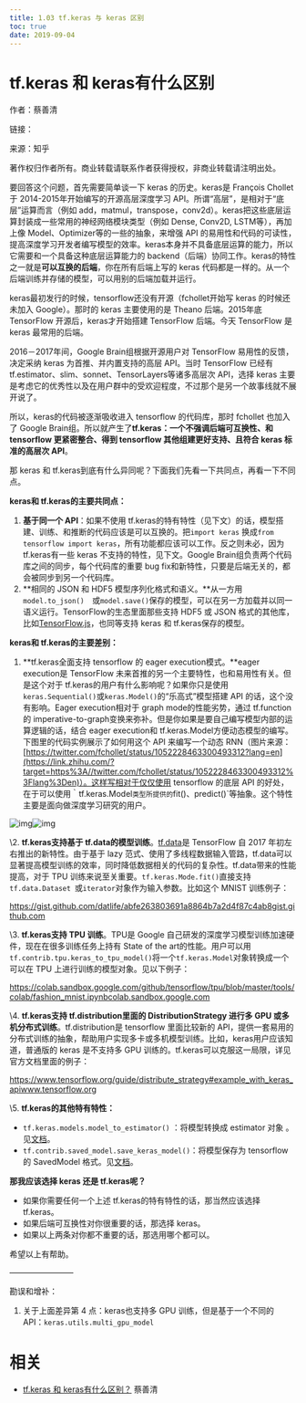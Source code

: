 ```yaml
---
title: 1.03 tf.keras 与 keras 区别
toc: true
date: 2019-09-04
---
```

# tf.keras 和 keras有什么区别

作者：蔡善清

链接：

来源：知乎

著作权归作者所有。商业转载请联系作者获得授权，非商业转载请注明出处。

要回答这个问题，首先需要简单谈一下 keras 的历史。keras是 François Chollet于 2014-2015年开始编写的开源高层深度学习 API。所谓“高层”，是相对于“底层”运算而言（例如 add，matmul，transpose，conv2d）。keras把这些底层运算封装成一些常用的神经网络模块类型（例如 Dense, Conv2D, LSTM等），再加上像 Model、Optimizer等的一些的抽象，来增强 API 的易用性和代码的可读性，提高深度学习开发者编写模型的效率。keras本身并不具备底层运算的能力，所以它需要和一个具备这种底层运算能力的 backend（后端）协同工作。keras的特性之一就是**可以互换的后端**，你在所有后端上写的 keras 代码都是一样的。从一个后端训练并存储的模型，可以用别的后端加载并运行。

 keras最初发行的时候，tensorflow还没有开源（fchollet开始写 keras 的时候还未加入 Google）。那时的 keras 主要使用的是 Theano 后端。2015年底 TensorFlow 开源后，keras才开始搭建 TensorFlow 后端。今天 TensorFlow 是 keras 最常用的后端。

2016－2017年间，Google Brain组根据开源用户对 TensorFlow 易用性的反馈，决定采纳 keras 为首推、并内置支持的高层 API。当时 TensorFlow 已经有 tf.estimator、slim、sonnet、TensorLayers等诸多高层次 API，选择 keras 主要是考虑它的优秀性以及在用户群中的受欢迎程度，不过那个是另一个故事线就不展开说了。

所以，keras的代码被逐渐吸收进入 tensorflow 的代码库，那时 fchollet 也加入了 Google Brain组。所以就产生了**tf.keras：一个不强调后端可互换性、和 tensorflow 更紧密整合、得到 tensorflow 其他组建更好支持、且符合 keras 标准的高层次 API**。

那 keras 和 tf.keras到底有什么异同呢？下面我们先看一下共同点，再看一下不同点。

**keras和 tf.keras的主要共同点：**

1. **基于同一个 API**：如果不使用 tf.keras的特有特性（见下文）的话，模型搭建、训练、和推断的代码应该是可以互换的。把`import keras` 换成`from tensorflow import keras`，所有功能都应该可以工作。反之则未必，因为 tf.keras有一些 keras 不支持的特性，见下文。Google Brain组负责两个代码库之间的同步，每个代码库的重要 bug fix和新特性，只要是后端无关的，都会被同步到另一个代码库。
2. **相同的 JSON 和 HDF5 模型序列化格式和语义。**从一方用`model.to_json()`　或`model.save()`保存的模型，可以在另一方加载并以同一语义运行。TensorFlow的生态里面那些支持 HDF5 或 JSON 格式的其他库，比如[TensorFlow.js](https://link.zhihu.com/?target=https%3A//js.tensorflow.org/tutorials/import-keras.html)，也同等支持 keras 和 tf.keras保存的模型。

**keras和 tf.keras的主要差别：**

1. **tf.keras全面支持 tensorflow 的 eager execution模式。**eager execution是 TensorFlow 未来首推的另一个主要特性，也和易用性有关。但是这个对于 tf.keras的用户有什么影响呢？如果你只是使用`keras.Sequential()`或`keras.Model()`的“乐高式”模型搭建 API 的话，这个没有影响。Eager execution相对于 graph mode的性能劣势，通过 tf.function的 imperative-to-graph变换来弥补。但是你如果是要自己编写模型内部的运算逻辑的话，结合 eager execution和 tf.keras.Model方便动态模型的编写。下图里的代码实例展示了如何用这个 API 来编写一个动态 RNN（图片来源：[https://twitter.com/fchollet/status/1052228463300493312?lang=en](https://link.zhihu.com/?target=https%3A//twitter.com/fchollet/status/1052228463300493312%3Flang%3Den)）。这样写相对于仅仅使用 tensorflow 的底层 API 的好处，在于可以使用｀tf.keras.Model`类型所提供的`fit()、predict()`等抽象。这个特性主要是面向做深度学习研究的用户。

![img](https://pic4.zhimg.com/50/v2-de84d0cc9366388de1f427c8ef383c3e_hd.jpg)![img](https://pic4.zhimg.com/80/v2-de84d0cc9366388de1f427c8ef383c3e_hd.jpg)

\2. **tf.keras支持基于 tf.data的模型训练**。[tf.data](https://link.zhihu.com/?target=https%3A//www.tensorflow.org/guide/datasets)是 TensorFlow 自 2017 年初左右推出的新特性。由于基于 lazy 范式、使用了多线程数据输入管路，tf.data可以显著提高模型训练的效率，同时降低数据相关的代码的复杂性。tf.data带来的性能提高，对于 TPU 训练来说至关重要。`tf.keras.Mode.fit()`直接支持`tf.data.Dataset `或`iterator`对象作为输入参数。比如这个 MNIST 训练例子：

https://gist.github.com/datlife/abfe263803691a8864b7a2d4f87c4ab8gist.github.com



\3. **tf.keras支持 TPU 训练**。TPU是 Google 自己研发的深度学习模型训练加速硬件，现在在很多训练任务上持有 State of the art的性能。用户可以用`tf.contrib.tpu.keras_to_tpu_model()`将一个`tf.keras.Model`对象转换成一个可以在 TPU 上进行训练的模型对象。见以下例子：

https://colab.sandbox.google.com/github/tensorflow/tpu/blob/master/tools/colab/fashion_mnist.ipynbcolab.sandbox.google.com



\4.  **tf.keras支持 tf.distribution里面的 DistributionStrategy 进行多 GPU 或多机分布式训练**。tf.distribution是 tensorflow 里面比较新的 API，提供一套易用的分布式训练的抽象，帮助用户实现多卡或多机模型训练。比如，keras用户应该知道，普通版的 keras 是不支持多 GPU 训练的。tf.keras可以克服这一局限，详见官方文档里面的例子：

https://www.tensorflow.org/guide/distribute_strategy#example_with_keras_apiwww.tensorflow.org



\5. **tf.keras的其他特有特性：**

- `tf.keras.models.model_to_estimator()` ：将模型转换成 estimator 对象 。见[文档](https://link.zhihu.com/?target=https%3A//www.tensorflow.org/api_docs/python/tf/keras/estimator/model_to_estimator)。
- `tf.contrib.saved_model.save_keras_model()`：将模型保存为 tensorflow 的 SavedModel 格式。见[文档](https://link.zhihu.com/?target=https%3A//www.tensorflow.org/api_docs/python/tf/contrib/saved_model/save_keras_model)。

**那我应该选择 keras 还是 tf.keras呢？**

- 如果你需要任何一个上述 tf.keras的特有特性的话，那当然应该选择 tf.keras。
- 如果后端可互换性对你很重要的话，那选择 keras。
- 如果以上两条对你都不重要的话，那选用哪个都可以。

希望以上有帮助。

————————

勘误和增补：

1. 关于上面差异第 4 点：keras也支持多 GPU 训练，但是基于一个不同的 API：`keras.utils.multi_gpu_model`


# 相关

- [tf.keras 和 keras有什么区别？](https://www.zhihu.com/question/313111229/answer/606660552) 蔡善清
